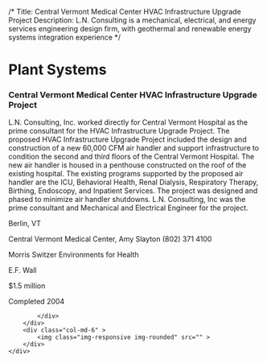 /*
Title: Central Vermont Medical Center HVAC Infrastructure Upgrade Project
Description: L.N. Consulting is a mechanical, electrical, and energy services engineering design firm, with geothermal and renewable energy systems integration experience
*/

# Plant Systems

<div>
	<div class="row">
		<div class="col-md-12" >
			<div class="well" >
				<h3>Central Vermont Medical Center HVAC Infrastructure Upgrade Project</h3>
				<p>
   
   L.N. Consulting, Inc. worked directly for Central Vermont Hospital as the prime consultant for the HVAC Infrastructure Upgrade Project.  The proposed HVAC Infrastructure Upgrade Project included the design and construction of a new 60,000 CFM air handler and support infrastructure to condition the second and third floors of the Central Vermont Hospital.  The new air handler is housed in a penthouse constructed on the roof of the existing hospital.  The existing programs supported by the proposed air handler are the ICU, Behavioral Health, Renal Dialysis, Respiratory Therapy, Birthing, Endoscopy, and Inpatient Services.  The project was designed and phased to minimize air handler shutdowns. L.N. Consulting, Inc was the prime consultant and Mechanical and Electrical Engineer for the project.
</p>
				<p>Berlin, VT</p>
				<p>Central Vermont Medical Center, Amy Slayton (802) 371 4100</p>
				<p>Morris Switzer Environments for Health</p>
				<p>E.F. Wall</p>
				<p>$1.5 million</p>
				<p>Completed 2004</p>
				<p></p>
				
			</div>
		</div>
		<div class="col-md-6" >
			<img class="img-responsive img-rounded" src="" >
		</div>
	</div>
</div>